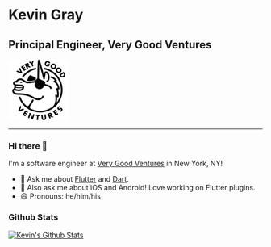 # Kevin Gray
## Principal Engineer, Very Good Ventures

[![Very Good Ventures](https://raw.githubusercontent.com/VGVentures/very_good_analysis/main/assets/vgv_logo.png)](https://verygood.ventures)

---

### Hi there 👋

I'm a software engineer at [Very Good Ventures](https://verygood.ventures) in New York, NY!

- 💬 Ask me about [Flutter](https://flutter.dev) and [Dart](https://dart.dev).
- 📱 Also ask me about iOS and Android!  Love working on Flutter plugins.
- 😄 Pronouns: he/him/his

### Github Stats

[![Kevin's Github Stats](https://github-readme-stats.vercel.app/api?username=kevinthegray&count_private=true&theme=default&show_icons=true)](https://github.com/kevinthegray)
